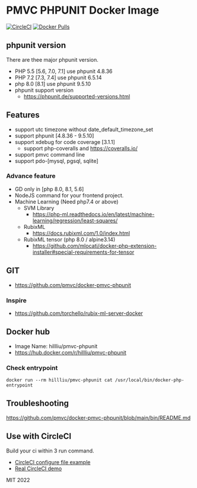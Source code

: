 PMVC PHPUNIT Docker Image
======

[![CircleCI](https://circleci.com/gh/pmvc/docker-pmvc-phpunit/tree/main.svg?style=svg)](https://circleci.com/gh/pmvc/docker-pmvc-phpunit/tree/main)
[![Docker Pulls](https://img.shields.io/docker/pulls/hillliu/pmvc-phpunit.svg)](https://hub.docker.com/r/hillliu/pmvc-phpunit)


## phpunit version

There are thee major phpunit version.
* PHP 5.5 [5.6, 7.0, 7.1] use phpunit 4.8.36
* PHP 7.2 [7.3, 7.4] use phpunit 6.5.14
* php 8.0 [8.1] use phpunit 9.5.10
* phpunit support version
   * https://phpunit.de/supported-versions.html

## Features
* support utc timezone without date_default_timezone_set
* support phpunit [4.8.36 - 9.5.10]
* support xdebug for code coverage [3.1.1]
   * support php-coveralls and https://coveralls.io/
* support pmvc command line
* support pdo-[mysql, pgsql, sqlite]

### Advance feature
* GD only in [php 8.0, 8.1, 5.6]
* NodeJS command for your frontend project.
* Machine Learning (Need php7.4 or above)
   * SVM Library 
      * https://php-ml.readthedocs.io/en/latest/machine-learning/regression/least-squares/
   * RubixML
      * https://docs.rubixml.com/1.0/index.html
   * RubixML tensor (php 8.0 / alpine3.14)
      * https://github.com/mlocati/docker-php-extension-installer#special-requirements-for-tensor

## GIT
   * https://github.com/pmvc/docker-pmvc-phpunit
### Inspire
   * https://github.com/torchello/rubix-ml-server-docker

## Docker hub
   * Image Name: hillliu/pmvc-phpunit
   * https://hub.docker.com/r/hillliu/pmvc-phpunit
### Check entrypoint
```
docker run --rm hillliu/pmvc-phpunit cat /usr/local/bin/docker-php-entrypoint
```

## Troubleshooting
https://github.com/pmvc/docker-pmvc-phpunit/blob/main/bin/README.md

## Use with CircleCI
Build your ci within 3 run command.
   * [CircleCI configure file example](https://github.com/pmvc/generator-php-pmvc-plugin/blob/master/generators/app/templates/_circleci/config.yml)
   * [Real CircleCI demo](https://app.circleci.com/pipelines/github/pmvc/pmvc)

MIT 2022
